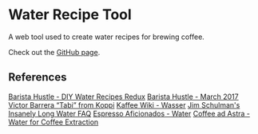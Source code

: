 # Water Recipe Tool

A web tool used to create water recipes for brewing coffee.

Check out the [GitHub page](https://codeaide.github.io/water-recipe-tool/).

## References

[Barista Hustle - DIY Water Recipes Redux](https://www.baristahustle.com/diy-water-recipes-redux/)
[Barista Hustle - March 2017 Victor Barrera “Tabi” from Koppi](https://www.baristahustle.com/march-2017-victor-barrera-tabi-from-koppi)
[Kaffee Wiki - Wasser](https://www.kaffeewiki.de/index.php?title=Wasser)
[Jim Schulman's Insanely Long Water FAQ](https://web.archive.org/web/20080526072324/http://www.big-rick.com/coffee/waterfaq.html)
[Espresso Aficionados - Water](https://espressoaf.com/guides/water.html)
[Coffee ad Astra - Water for Coffee Extraction](https://coffeeadastra.com/2018/12/16/water-for-coffee-extraction/)